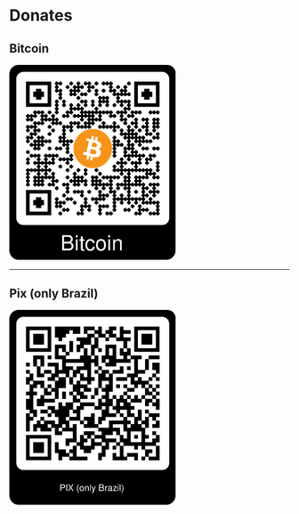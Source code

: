 # Donates

## Bitcoin

<!-- bc1q02u42ky4y2u8apd9vuhglmgmsh2402w24exnwx -->

<img src="./bitcoin.png" width="300">

---

## Pix (only Brazil)

<!-- 74d3034f-22f8-46c6-91a8-8e2eaecf0225 -->

<img src="./pix.png" width="300">

